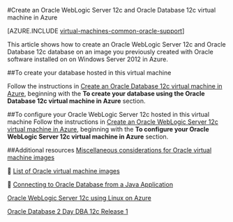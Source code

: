 <properties
	pageTitle="Oracle WebLogic Server and Database VM | Azure"
	description="Create an Oracle WebLogic Server 12c and Oracle Database 12c Azure image running on Windows Server 2012, using Resource Manager deployment model."
	services="virtual-machines-windows"
	authors="rickstercdn"
	manager="timlt"
	documentationCenter=""
	tags="azure-resource-manager"/>

<tags
	ms.service="virtual-machines-windows"
	ms.date="05/17/2016"
	wacn.date=""/>

#Create an Oracle WebLogic Server 12c and Oracle Database 12c virtual machine in Azure

[AZURE.INCLUDE [virtual-machines-common-oracle-support](../includes/virtual-machines-common-oracle-support.md)]

This article shows how to create an Oracle WebLogic Server 12c and Oracle Database 12c database on an image you previously created with Oracle software installed on on Windows Server 2012 in Azure. 

##To create your database hosted in this virtual machine

Follow the instructions in [Create an Oracle Database 12c virtual machine in Azure](/documentation/articles/virtual-machines-windows-classic-create-oracle-database/), beginning with the **To create your database using the Oracle Database 12c virtual machine in Azure** section.

##To configure your Oracle WebLogic Server 12c hosted in this virtual machine
Follow the instructions in [Create an Oracle WebLogic Server 12c virtual machine in Azure](/documentation/articles/virtual-machines-windows-create-oracle-weblogic-server-12c/), beginning with the **To configure your Oracle WebLogic Server 12c virtual machine in Azure** section.

##Additional resources
[Miscellaneous considerations for Oracle virtual machine images](/documentation/articles/virtual-machines-windows-classic-oracle-considerations/)


[List of Oracle virtual machine images](/documentation/articles/virtual-machines-linux-classic-oracle-images/)


[Connecting to Oracle Database from a Java Application](http://docs.oracle.com/cd/E11882_01/appdev.112/e12137/getconn.htm#TDPJD136)

[Oracle WebLogic Server 12c using Linux on Azure](http://www.oracle.com/technetwork/middleware/weblogic/learnmore/oracle-weblogic-on-azure-wp-2020930.pdf)

[Oracle Database 2 Day DBA 12c Release 1](http://docs.oracle.com/cd/E16655_01/server.121/e17643/toc.htm)
